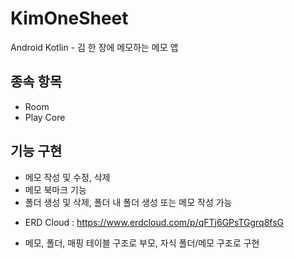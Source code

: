 # KimOneSheet
Android Kotlin - 김 한 장에 메모하는 메모 앱

## 종속 항목
- Room
- Play Core

## 기능 구현
- 메모 작성 및 수정, 삭제
- 메모 북마크 기능
- 폴더 생성 및 삭제, 폴더 내 폴더 생성 또는 메모 작성 가능

* ERD Cloud : <https://www.erdcloud.com/p/qFTj6GPsTGgrq8fsG>
- 메모, 폴더, 매핑 테이블 구조로 부모, 자식 폴더/메모 구조로 구현